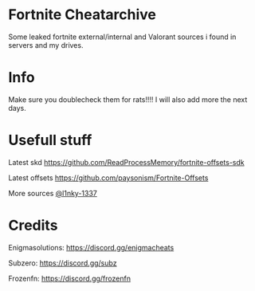 # Fortnite Cheatarchive

Some leaked fortnite external/internal and Valorant sources i found in servers and my drives.

# Info
Make sure you doublecheck them for rats!!!!
I will also add more the next days.

# Usefull stuff

Latest skd https://github.com/ReadProcessMemory/fortnite-offsets-sdk

Latest offsets https://github.com/paysonism/Fortnite-Offsets

More sources [@l1nky-1337](https://github.com/l1nky-1337)

# Credits 

Enigmasolutions: https://discord.gg/enigmacheats

Subzero: https://discord.gg/subz

Frozenfn: https://discord.gg/frozenfn






